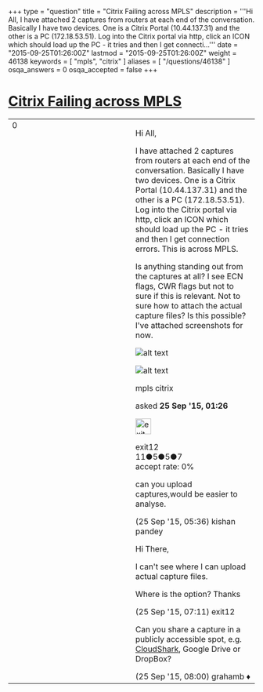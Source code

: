 +++
type = "question"
title = "Citrix Failing across MPLS"
description = '''Hi All, I have attached 2 captures from routers at each end of the conversation. Basically I have two devices. One is a Citrix Portal (10.44.137.31) and the other is a PC (172.18.53.51). Log into the Citrix portal via http, click an ICON which should load up the PC - it tries and then I get connecti...'''
date = "2015-09-25T01:26:00Z"
lastmod = "2015-09-25T01:26:00Z"
weight = 46138
keywords = [ "mpls", "citrix" ]
aliases = [ "/questions/46138" ]
osqa_answers = 0
osqa_accepted = false
+++

<div class="headNormal">

# [Citrix Failing across MPLS](/questions/46138/citrix-failing-across-mpls)

</div>

<div id="main-body">

<div id="askform">

<table id="question-table" style="width:100%;"><colgroup><col style="width: 50%" /><col style="width: 50%" /></colgroup><tbody><tr class="odd"><td style="width: 30px; vertical-align: top"><div class="vote-buttons"><div id="post-46138-score" class="post-score" title="current number of votes">0</div><div id="favorite-count" class="favorite-count"></div></div></td><td><div id="item-right"><div class="question-body"><p>Hi All,</p><p>I have attached 2 captures from routers at each end of the conversation. Basically I have two devices. One is a Citrix Portal (10.44.137.31) and the other is a PC (172.18.53.51). Log into the Citrix portal via http, click an ICON which should load up the PC - it tries and then I get connection errors. This is across MPLS.</p><p>Is anything standing out from the captures at all? I see ECN flags, CWR flags but not to sure if this is relevant. Not to sure how to attach the actual capture files? Is this possible? I've attached screenshots for now.</p><p><img src="https://osqa-ask.wireshark.org/upfiles/Wire-ServerSide.JPG" alt="alt text" /></p><p><img src="https://osqa-ask.wireshark.org/upfiles/Wire-ClientSide.JPG" alt="alt text" /></p></div><div id="question-tags" class="tags-container tags">mpls citrix</div><div id="question-controls" class="post-controls"></div><div class="post-update-info-container"><div class="post-update-info post-update-info-user"><p>asked <strong>25 Sep '15, 01:26</strong></p><img src="https://secure.gravatar.com/avatar/a28bceae0effe0ec1130bab7cb87a4e7?s=32&amp;d=identicon&amp;r=g" class="gravatar" width="32" height="32" alt="exit12&#39;s gravatar image" /><p>exit12<br />
<span class="score" title="11 reputation points">11</span><span title="5 badges"><span class="badge1">●</span><span class="badgecount">5</span></span><span title="5 badges"><span class="silver">●</span><span class="badgecount">5</span></span><span title="7 badges"><span class="bronze">●</span><span class="badgecount">7</span></span><br />
<span class="accept_rate" title="Rate of the user&#39;s accepted answers">accept rate:</span> <span title="exit12 has no accepted answers">0%</span></p></img></div></div><div id="comments-container-46138" class="comments-container"><span id="46161"></span><div id="comment-46161" class="comment"><div id="post-46161-score" class="comment-score"></div><div class="comment-text"><p>can you upload captures,would be easier to analyse.</p></div><div id="comment-46161-info" class="comment-info"><span class="comment-age">(25 Sep '15, 05:36)</span> kishan pandey</div></div><span id="46169"></span><div id="comment-46169" class="comment"><div id="post-46169-score" class="comment-score"></div><div class="comment-text"><p>Hi There,</p><p>I can't see where I can upload actual capture files.</p><p>Where is the option? Thanks</p></div><div id="comment-46169-info" class="comment-info"><span class="comment-age">(25 Sep '15, 07:11)</span> exit12</div></div><span id="46172"></span><div id="comment-46172" class="comment"><div id="post-46172-score" class="comment-score"></div><div class="comment-text"><p>Can you share a capture in a publicly accessible spot, e.g. <a href="http://cloudshark.org">CloudShark</a>, Google Drive or DropBox?</p></div><div id="comment-46172-info" class="comment-info"><span class="comment-age">(25 Sep '15, 08:00)</span> grahamb ♦</div></div></div><div id="comment-tools-46138" class="comment-tools"></div><div class="clear"></div><div id="comment-46138-form-container" class="comment-form-container"></div><div class="clear"></div></div></td></tr></tbody></table>

</div>

</div>

